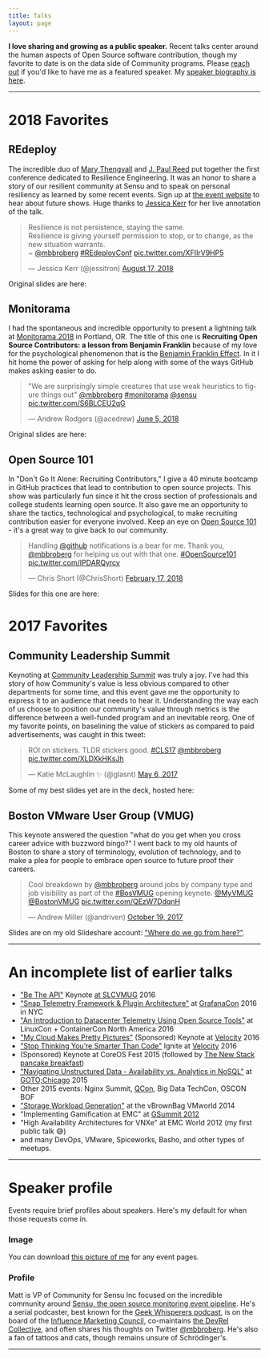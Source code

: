 ```yaml
---
title: Talks
layout: page
---
```


**I love sharing and growing as a public speaker.** Recent talks center around the human aspects of Open Source software contribution, though my favorite to date is on the data side of Community programs. Please [reach out](mailto:matthewbbroberg+io@gmail.com) if you'd like to have me as a featured speaker. My [speaker biography is here](#speaker-profile).

---

# 2018 Favorites

## REdeploy

The incredible duo of [Mary Thengvall](https://twitter.com/mary_grace) and [J. Paul Reed](https://twitter.com/jpaulreed) put together the first conference dedicated to Resilience Engineering. It was an honor to share a story of our resilient community at Sensu and to speak on personal resiliency as learned by some recent events. Sign up at [the event website](https://re-deploy.io/) to hear about future shows. Huge thanks to [Jessica Kerr](https://twitter.com/jessitron) for her live annotation of the talk.

<blockquote class="twitter-tweet" data-lang="en"><p lang="en" dir="ltr">Resilience is not persistence, staying the same.<br>Resilience is giving yourself permission to stop, or to change, as the new situation warrants.<br>~ ⁦<a href="https://twitter.com/mbbroberg?ref_src=twsrc%5Etfw">@mbbroberg</a>⁩ <a href="https://twitter.com/hashtag/REdeployConf?src=hash&amp;ref_src=twsrc%5Etfw">#REdeployConf</a> <a href="https://t.co/XFIIrV9HP5">pic.twitter.com/XFIIrV9HP5</a></p>&mdash; Jessica Kerr (@jessitron) <a href="https://twitter.com/jessitron/status/1030568897559154688?ref_src=twsrc%5Etfw">August 17, 2018</a></blockquote>
<script async src="https://platform.twitter.com/widgets.js" charset="utf-8"></script>

Original slides are here:

<script async class="speakerdeck-embed" data-id="bfc6f564d1d541429b76cdbca8432952" data-ratio="1.77777777777778" src="//speakerdeck.com/assets/embed.js"></script>


## Monitorama

I had the spontaneous and incredible opportunity to present a lightning talk at [Monitorama 2018](http://monitorama.com/2018/pdx.html) in Portland, OR. The title of this one is **Recruiting Open Source Contributors: a lesson from Benjamin Franklin** because of my love for the psychological phenomenon that is the [Benjamin Franklin Effect](https://www.businessinsider.com/ben-franklin-effect-2016-12). In it I hit home the power of asking for help along with some of the ways GitHub makes asking easier to do.

<blockquote class="twitter-tweet" data-lang="en"><p lang="en" dir="ltr">&quot;We are surprisingly simple creatures that use weak heuristics to figure things out&quot; <a href="https://twitter.com/mbbroberg?ref_src=twsrc%5Etfw">@mbbroberg</a> <a href="https://twitter.com/hashtag/monitorama?src=hash&amp;ref_src=twsrc%5Etfw">#monitorama</a> <a href="https://twitter.com/sensu?ref_src=twsrc%5Etfw">@sensu</a> <a href="https://t.co/S6BLCEU2qG">pic.twitter.com/S6BLCEU2qG</a></p>&mdash; Andrew Rodgers (@acedrew) <a href="https://twitter.com/acedrew/status/1004141605119389696?ref_src=twsrc%5Etfw">June 5, 2018</a></blockquote>
<script async src="https://platform.twitter.com/widgets.js" charset="utf-8"></script>


Original slides are here:
<script async class="speakerdeck-embed" data-slide="9" data-id="d05abee69ef8473b87d43421ebbe1f96" data-ratio="1.77777777777778" src="//speakerdeck.com/assets/embed.js"></script>

## Open Source 101

In "Don't Go It Alone: Recruiting Contributors," I give a 40 minute bootcamp in GitHub practices that lead to contribution to open source projects. This show was particularly fun since it hit the cross section of professionals and college students learning open source. It also gave me an opportunity to share the tactics, technological and psychological, to make recruiting contribution easier for everyone involved. Keep an eye on [Open Source 101](http://opensource101.com/) - it's a great way to give back to our community.

<blockquote class="twitter-tweet" data-lang="en"><p lang="en" dir="ltr">Handling <a href="https://twitter.com/github?ref_src=twsrc%5Etfw">@github</a> notifications is a bear for me. Thank you, <a href="https://twitter.com/mbbroberg?ref_src=twsrc%5Etfw">@mbbroberg</a> for helping us out with that one. <a href="https://twitter.com/hashtag/OpenSource101?src=hash&amp;ref_src=twsrc%5Etfw">#OpenSource101</a> <a href="https://t.co/IPDARQyrcv">pic.twitter.com/IPDARQyrcv</a></p>&mdash; Chris Short (@ChrisShort) <a href="https://twitter.com/ChrisShort/status/964932216408236033?ref_src=twsrc%5Etfw">February 17, 2018</a></blockquote>
<script async src="https://platform.twitter.com/widgets.js" charset="utf-8"></script>

Slides for this one are here:
<script async class="speakerdeck-embed" data-id="08f6f8290e5c445d8ff44fabddec3d1e" data-ratio="1.77777777777778" src="//speakerdeck.com/assets/embed.js"></script>

# 2017 Favorites

## Community Leadership Summit

Keynoting at [Community Leadership Summit](http://www.communityleadershipsummit.com/) was truly a joy. I've had this story of how Community's value is less obvious compared to other departments for some time, and this event gave me the opportunity to express it to an audience that needs to hear it. Understanding the way each of us choose to position our community's value through metrics is the difference between a well-funded program and an inevitable reorg. One of my favorite points, on baselining the value of stickers as compared to paid advertisements, was caught in this tweet:

<blockquote class="twitter-tweet" data-lang="en"><p lang="en" dir="ltr">ROI on stickers. TLDR stickers good. <a href="https://twitter.com/hashtag/CLS17?src=hash&amp;ref_src=twsrc%5Etfw">#CLS17</a> <a href="https://twitter.com/mbbroberg?ref_src=twsrc%5Etfw">@mbbroberg</a> <a href="https://t.co/XLDXkHKsJh">pic.twitter.com/XLDXkHKsJh</a></p>&mdash; Katie McLaughlin ✨ (@glasnt) <a href="https://twitter.com/glasnt/status/860879347556679680?ref_src=twsrc%5Etfw">May 6, 2017</a></blockquote>
<script async src="https://platform.twitter.com/widgets.js" charset="utf-8"></script>

Some of my best slides yet are in the deck, hosted here:

<script async class="speakerdeck-embed" data-id="d68dee540a354e12b14e1eb6c8c3cc15" data-ratio="1.77777777777778" src="//speakerdeck.com/assets/embed.js"></script>


## Boston VMware User Group (VMUG)
This keynote answered the question "what do you get when you cross career advice with buzzword bingo?" I went back to my old haunts of Boston to share a story of terminology, evolution of technology, and to make a plea for people to embrace open source to future proof their careers.

<blockquote class="twitter-tweet" data-lang="en"><p lang="en" dir="ltr">Cool breakdown by <a href="https://twitter.com/mbbroberg?ref_src=twsrc%5Etfw">@mbbroberg</a> around jobs by company type and job visibility as part of the <a href="https://twitter.com/hashtag/BosVMUG?src=hash&amp;ref_src=twsrc%5Etfw">#BosVMUG</a> opening keynote. <a href="https://twitter.com/MyVMUG?ref_src=twsrc%5Etfw">@MyVMUG</a> <a href="https://twitter.com/BostonVMUG?ref_src=twsrc%5Etfw">@BostonVMUG</a> <a href="https://t.co/QEzW7DdqnH">pic.twitter.com/QEzW7DdqnH</a></p>&mdash; Andrew Miller (@andriven) <a href="https://twitter.com/andriven/status/921006622197022720?ref_src=twsrc%5Etfw">October 19, 2017</a></blockquote>
<script async src="https://platform.twitter.com/widgets.js" charset="utf-8"></script>

Slides are on my old Slideshare account: ["Where do we go from here?"](https://www.slideshare.net/MatthewBrender/where-do-we-go-from-here-80988705).

---

# An incomplete list of earlier talks

* ["Be The API"](https://www.slideshare.net/MatthewBrender/be-the-api-vmware-usercon-2016) Keynote [at SLCVMUG](https://twitter.com/vBrianGraf/status/788818294149001216) 2016
* ["Snap Telemetry Framework & Plugin Architecture"](https://www.youtube.com/watch?v=FHKnijjs5IM) at [GrafanaCon](https://www.grafanacon.org/2016/) 2016 in NYC
* ["An Introduction to Datacenter Telemetry Using Open Source Tools"](https://lcccna2016.sched.com/event/7JX6/an-introduction-to-datacenter-telemetry-using-open-source-tools-matthew-brender-intel) at LinuxCon + ContainerCon North America 2016
* ["My Cloud Makes Pretty Pictures"](https://www.oreilly.com/ideas/keynotes-from-velocity-santa-clara-2016) (Sponsored) Keynote at [Velocity](https://conferences.oreilly.com/velocity) 2016
* ["Stop Thinking You’re Smarter Than Code"](https://vimeo.com/174759020) Ignite at [Velocity](https://conferences.oreilly.com/velocity) 2016
* (Sponsored) Keynote at CoreOS Fest 2015 (followed by [The New Stack pancake breakfast](https://twitter.com/thenewstack/status/672427498962034688))
* ["Navigating Unstructured Data - Availability vs. Analytics in NoSQL"](https://www.youtube.com/watch?v=PEGDCTm8fo4) at [GOTO;Chicago](https://gotochgo.com/) 2015
* Other 2015 events: Nginx Summit, [QCon](https://qconnewyork.com/ny2015/ny2015/users/matthew-brender.html), Big Data TechCon, OSCON BOF
* ["Storage Workload Generation"](https://twitter.com/kylemurley/status/504356050041319424) at the vBrownBag VMworld 2014
* "Implementing Gamification at EMC" at [GSummit 2012](https://twitter.com/search?q=mjbrender%20gsummit&src=spxr)
* "High Availability Architectures for VNXe" at EMC World 2012 (my first public talk 😅)
* and many DevOps, VMware, Spiceworks, Basho, and other types of meetups.

---

# Speaker profile
Events require brief profiles about speakers. Here's my default for when those requests come in.

### Image
You can download [this picture of me](/assets/images/profile.jpg) for any event pages.

### Profile
Matt is VP of Community for Sensu Inc focused on the incredible community around [Sensu, the open source monitoring event pipeline](https://sensu.io). He's a serial podcaster, best known for the [Geek Whisperers podcast](https://geek-whisperers.com/), is on the board of the [Influence Marketing Council](https://medium.com/influence-marketing-council), co-maintains [the DevRel Collective](https://devrelcollective.fun/), and often shares his thoughts on Twitter [@mbbroberg](https://twitter.com/mbbroberg). He's also a fan of tattoos and cats, though remains unsure of Schrödinger's.

---
